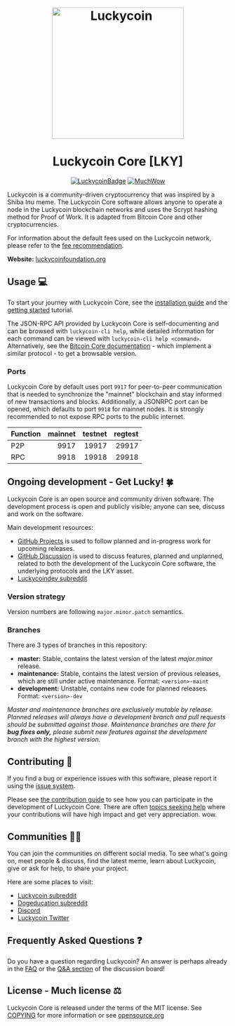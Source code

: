 <h1 align="center">
<img src="https://pbs.twimg.com/media/GZhUfpHWwA8P4B_?format=png&name=small" alt="Luckycoin" width="300"/>
<br/><br/>
Luckycoin Core [LKY]  
</h1>

<div align="center">

[![LuckycoinBadge](https://img.shields.io/badge/Lucky-Coin-yellow.svg)](https://luckycoinfoundation.org)
[![MuchWow](https://img.shields.io/badge/Legend-Reborn-yellow.svg)](https://luckycoinfoundation.org)

</div>

Luckycoin is a community-driven cryptocurrency that was inspired by a Shiba Inu meme. The Luckycoin Core software allows anyone to operate a node in the Luckycoin blockchain networks and uses the Scrypt hashing method for Proof of Work. It is adapted from Bitcoin Core and other cryptocurrencies.

For information about the default fees used on the Luckycoin network, please
refer to the [fee recommendation](doc/fee-recommendation.md).

**Website:** [luckycoinfoundation.org](https://luckycoinfoundation.org)

## Usage 💻

To start your journey with Luckycoin Core, see the [installation guide](INSTALL.md) and the [getting started](doc/getting-started.md) tutorial.

The JSON-RPC API provided by Luckycoin Core is self-documenting and can be browsed with `luckycoin-cli help`, while detailed information for each command can be viewed with `luckycoin-cli help <command>`. Alternatively, see the [Bitcoin Core documentation](https://developer.bitcoin.org/reference/rpc/) - which implement a similar protocol - to get a browsable version.

### Ports

Luckycoin Core by default uses port `9917` for peer-to-peer communication that
is needed to synchronize the "mainnet" blockchain and stay informed of new
transactions and blocks. Additionally, a JSONRPC port can be opened, which
defaults to port `9918` for mainnet nodes. It is strongly recommended to not
expose RPC ports to the public internet.

| Function | mainnet | testnet | regtest |
| :------- | ------: | ------: | ------: |
| P2P      |   9917 |   19917 |   29917 |
| RPC      |   9918 |   19918 |   29918 |

## Ongoing development - Get Lucky! 🍀

Luckycoin Core is an open source and community driven software. The development
process is open and publicly visible; anyone can see, discuss and work on the
software.

Main development resources:

* [GitHub Projects](https://github.com/luckycoinfoundation/luckycoin/projects) is used to
  follow planned and in-progress work for upcoming releases.
* [GitHub Discussion](https://github.com/luckycoinfoundation/luckycoin/discussions) is used
  to discuss features, planned and unplanned, related to both the development of
  the Luckycoin Core software, the underlying protocols and the LKY asset.  
* [Luckycoindev subreddit](https://www.reddit.com/r/luckycoindev/)

### Version strategy
Version numbers are following ```major.minor.patch``` semantics.

### Branches
There are 3 types of branches in this repository:

- **master:** Stable, contains the latest version of the latest *major.minor* release.
- **maintenance:** Stable, contains the latest version of previous releases, which are still under active maintenance. Format: ```<version>-maint```
- **development:** Unstable, contains new code for planned releases. Format: ```<version>-dev```

*Master and maintenance branches are exclusively mutable by release. Planned*
*releases will always have a development branch and pull requests should be*
*submitted against those. Maintenance branches are there for **bug fixes only,***
*please submit new features against the development branch with the highest version.*

## Contributing 🤝

If you find a bug or experience issues with this software, please report it
using the [issue system](https://github.com/luckycoinfoundation/luckycoin/issues/new?assignees=&labels=bug&template=bug_report.md&title=%5Bbug%5D+).

Please see [the contribution guide](CONTRIBUTING.md) to see how you can
participate in the development of Luckycoin Core. There are often
[topics seeking help](https://github.com/luckycoinfoundation/luckycoin/labels/help%20wanted)
where your contributions will have high impact and get very appreciation. wow.

## Communities 🚀🍾

You can join the communities on different social media.
To see what's going on, meet people & discuss, find the latest meme, learn
about Luckycoin, give or ask for help, to share your project.

Here are some places to visit:

* [Luckycoin subreddit](https://www.reddit.com/r/luckycoin/)
* [Dogeducation subreddit](https://www.reddit.com/r/dogeducation/)
* [Discord](https://discord.gg/luckycoin)
* [Luckycoin Twitter](https://twitter.com/luckycoinfdn)

## Frequently Asked Questions ❓

Do you have a question regarding Luckycoin? An answer is perhaps already in the
[FAQ](doc/FAQ.md) or the
[Q&A section](https://github.com/luckycoinfoundation/luckycoin/discussions/categories/q-a)
of the discussion board!

## License - Much license ⚖️
Luckycoin Core is released under the terms of the MIT license. See
[COPYING](COPYING) for more information or see
[opensource.org](https://opensource.org/licenses/MIT)

